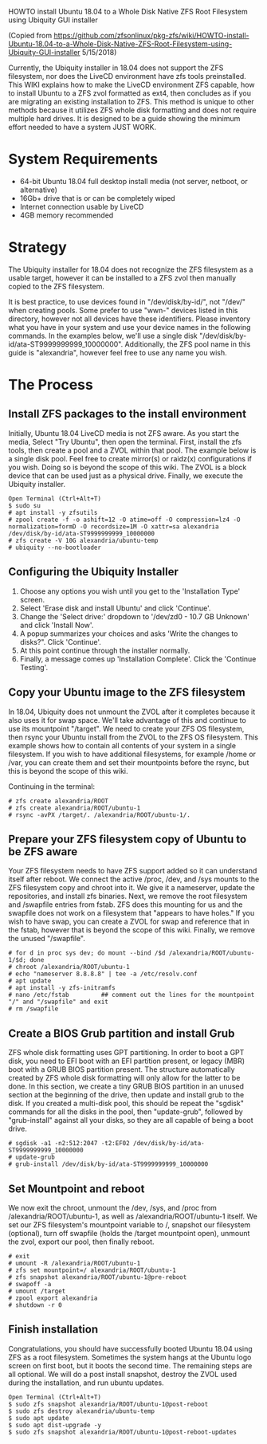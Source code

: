 HOWTO install Ubuntu 18.04 to a Whole Disk Native ZFS Root Filesystem using Ubiquity GUI installer

(Copied from https://github.com/zfsonlinux/pkg-zfs/wiki/HOWTO-install-Ubuntu-18.04-to-a-Whole-Disk-Native-ZFS-Root-Filesystem-using-Ubiquity-GUI-installer 5/15/2018)

Currently, the Ubiquity installer in 18.04 does not support the ZFS filesystem, nor does the LiveCD environment have zfs tools preinstalled.  This WIKI explains how to make the LiveCD environment ZFS capable, how to install Ubuntu to a ZFS zvol formatted as ext4, then concludes as if you are migrating an existing installation to ZFS.  This method is unique to other methods because it utilizes ZFS whole disk formatting and does not require multiple hard drives.  It is designed to be a guide showing the minimum effort needed to have a system JUST WORK.  

# System Requirements

* 64-bit Ubuntu 18.04 full desktop install media (not server, netboot, or alternative)
* 16Gb+ drive that is or can be completely wiped
* Internet connection usable by LiveCD
* 4GB memory recommended



# Strategy

The Ubiquity installer for 18.04 does not recognize the ZFS filesystem as a usable target, however it can be installed to a ZFS zvol then manually copied to the ZFS filesystem.

It is best practice, to use devices found in "/dev/disk/by-id/", not "/dev/" when creating pools. Some prefer to use "wwn-" devices listed in this directory, however not all devices have these identifiers.  Please inventory what you have in your system and use your device names in the following commands.  In the examples below, we'll use a single disk "/dev/disk/by-id/ata-ST9999999999_10000000". Additionally, the ZFS pool name in this guide is "alexandria", however feel free to use any name you wish.  


# The Process
## Install ZFS packages to the install environment

Initially, Ubuntu 18.04 LiveCD media is not ZFS aware.  As you start the media, Select "Try Ubuntu", then open the terminal.  First, install the zfs tools, then create a pool and a ZVOL within that pool.  The example below is a single disk pool.  Feel free to create mirror(s) or raidz(x) configurations if you wish.  Doing so is beyond the scope of this wiki.  The ZVOL is a block device that can be used just as a physical drive.  Finally, we execute the Ubiquity installer.

```
Open Terminal (Ctrl+Alt+T)
$ sudo su
# apt install -y zfsutils
# zpool create -f -o ashift=12 -O atime=off -O compression=lz4 -O normalization=formD -O recordsize=1M -O xattr=sa alexandria /dev/disk/by-id/ata-ST9999999999_10000000
# zfs create -V 10G alexandria/ubuntu-temp
# ubiquity --no-bootloader
```

## Configuring the Ubiquity Installer
1. Choose any options you wish until you get to the 'Installation Type' screen.
2. Select 'Erase disk and install Ubuntu' and click 'Continue'.
3. Change the 'Select drive:' dropdown to '/dev/zd0 - 10.7 GB Unknown' and click 'Install Now'.
4. A popup summarizes your choices and asks 'Write the changes to disks?".  Click 'Continue'.
5. At this point continue through the installer normally.
6. Finally, a message comes up 'Installation Complete'.  Click the 'Continue Testing'.

## Copy your Ubuntu image to the ZFS filesystem

In 18.04, Ubiquity does not unmount the ZVOL after it completes because it also uses it for swap space.  We'll take advantage of this and continue to use its mountpoint "/target".  We need to create your ZFS OS filesystem, then rsync your Ubuntu install from the ZVOL to the ZFS OS filesystem.  This example shows how to contain all contents of your system in a single filesystem.  If you wish to have additional filesystems, for example /home or /var, you can create them and set their mountpoints before the rsync, but this is beyond the scope of this wiki.

Continuing in the terminal:
````
# zfs create alexandria/ROOT
# zfs create alexandria/ROOT/ubuntu-1
# rsync -avPX /target/. /alexandria/ROOT/ubuntu-1/.
````
## Prepare your ZFS filesystem copy of Ubuntu to be ZFS aware

Your ZFS filesystem needs to have ZFS support added so it can understand itself after reboot. We connect the active /proc, /dev, and /sys mounts to the ZFS filesystem copy and chroot into it.  We give it a nameserver, update the repositories, and install zfs binaries.  Next, we remove the root filesystem and /swapfile entries from fstab.  ZFS does this mounting for us and the swapfile does not work on a filesystem that "appears to have holes."  If you wish to have swap, you can create a ZVOL for swap and reference that in the fstab, however that is beyond the scope of this wiki.  Finally, we remove the unused "/swapfile".
````
# for d in proc sys dev; do mount --bind /$d /alexandria/ROOT/ubuntu-1/$d; done
# chroot /alexandria/ROOT/ubuntu-1
# echo "nameserver 8.8.8.8" | tee -a /etc/resolv.conf
# apt update
# apt install -y zfs-initramfs
# nano /etc/fstab         ## comment out the lines for the mountpoint "/" and "/swapfile" and exit
# rm /swapfile
````

## Create a BIOS Grub partition and install Grub

ZFS whole disk formatting uses GPT partitioning.  In order to boot a GPT disk, you need to EFI boot with an EFI partition present, or legacy (MBR) boot with a GRUB BIOS partition present.  The structure automatically created by ZFS whole disk formatting will only allow for the latter to be done.  In this section, we create a tiny GRUB BIOS partition in an unused section at the beginning of the drive, then update and install grub to the disk.  If you created a multi-disk pool, this should be repeat the "sgdisk" commands for all the disks in the pool, then "update-grub", followed by "grub-install" against all your disks, so they are all capable of being a boot drive.
````
# sgdisk -a1 -n2:512:2047 -t2:EF02 /dev/disk/by-id/ata-ST9999999999_10000000
# update-grub
# grub-install /dev/disk/by-id/ata-ST9999999999_10000000
````
## Set Mountpoint and reboot
We now exit the chroot, unmount the /dev, /sys, and /proc from /alexandria/ROOT/ubuntu-1, as well as /alexandria/ROOT/ubuntu-1 itself.  We set our ZFS filesystem's mountpoint variable to /, snapshot our filesystem (optional), turn off swapfile (holds the /target mountpoint open), unmount the zvol, export our pool, then finally reboot.

````
# exit
# umount -R /alexandria/ROOT/ubuntu-1
# zfs set mountpoint=/ alexandria/ROOT/ubuntu-1
# zfs snapshot alexandria/ROOT/ubuntu-1@pre-reboot
# swapoff -a
# umount /target   
# zpool export alexandria  
# shutdown -r 0
````
## Finish installation

Congratulations, you should have successfully booted Ubuntu 18.04 using ZFS as a root filesystem.  Sometimes the system hangs at the Ubuntu logo screen on first boot, but it boots the second time.  The remaining steps are all optional.  We will do a post install snapshot, destroy the ZVOL used during the installation, and run ubuntu updates.

````
Open Terminal (Ctrl+Alt+T) 
$ sudo zfs snapshot alexandria/ROOT/ubuntu-1@post-reboot
$ sudo zfs destroy alexandria/ubuntu-temp
$ sudo apt update
$ sudo apt dist-upgrade -y
$ sudo zfs snapshot alexandria/ROOT/ubuntu-1@post-reboot-updates
````
